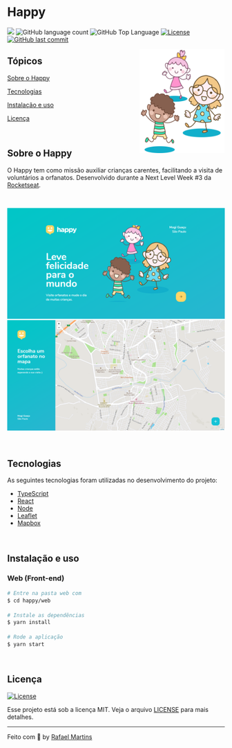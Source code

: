 # Happy

<p>
  <img src="https://img.shields.io/badge/made%20by-RAFAEL%20MARTINS-FFD666?style=flat-square">
  <img alt="GitHub language count" src="https://img.shields.io/github/languages/count/martins-rafael/happy?color=FFD666&style=flat-square">
  <img alt="GitHub Top Language" src="https://img.shields.io/github/languages/top/martins-rafael/happy?color=FFD666&style=flat-square">
  <a href="https://opensource.org/licenses/MIT">
    <img alt="License" src="https://img.shields.io/badge/license-MIT-FFD666?style=flat-square">
  </a>
  <a href="https://github.com/martins-rafael/happy/commits/master">
    <img alt="GitHub last commit" src="https://img.shields.io/github/last-commit/martins-rafael/happy?color=FFD666&style=flat-square">
  </a>
</p>

<img align="right" height="240" src="web/src/images/landing.svg?raw=true" alt="Happy">

## Tópicos 

[Sobre o Happy](#sobre-o-proffy)

[Tecnologias](#tecnologias)

[Instalação e uso](#instalação-e-uso)

[Licença](#licença)

<br>

## Sobre o Happy

O Happy tem como missão auxiliar crianças carentes, facilitando a visita de voluntários a orfanatos. Desenvolvido durante a Next Level Week #3 da [Rocketseat](https://rocketseat.com.br/).

<br>

<p align="center">
  <img src=".github/screen-01.png" alt="Página inicial">
  <img src=".github/screen-02.png" alt="Mapa">
</p>

<br>

## Tecnologias

As seguintes tecnologias foram utilizadas no desenvolvimento do projeto:

- [TypeScript](https://www.typescriptlang.org/)
- [React](https://reactjs.org/)
- [Node](https://nodejs.org/en/)
- [Leaflet](https://leafletjs.com/)
- [Mapbox](https://www.mapbox.com/)

<br>

## Instalação e uso

### Web (Front-end)

```bash
# Entre na pasta web com 
$ cd happy/web

# Instale as dependências
$ yarn install

# Rode a aplicação
$ yarn start
```

<br>

## Licença
<a href="https://opensource.org/licenses/MIT">
    <img alt="License" src="https://img.shields.io/badge/license-MIT-FFD666?style=flat-square">
</a>

<br>

Esse projeto está sob a licença MIT. Veja o arquivo [LICENSE](/LICENSE) para mais detalhes.

---

Feito com :purple_heart: by [Rafael Martins](https://github.com/martins-rafael)

